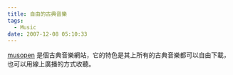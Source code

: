 ```yaml
---
title: 自由的古典音樂
tags:
  - Music
date: 2007-12-08 05:10:33
---
```


[musopen](http://www.musopensource.com/radio/index.html) 是個古典音樂網站，它的特色是其上所有的古典音樂都可以自由下載，也可以用線上廣播的方式收聽。